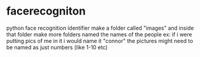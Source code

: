 # facerecogniton
python face recognition identifier
make a folder called "images" and inside that folder make more folders named the names of the people
ex: if i were putting pics of me in it i would name it "connor"
the pictures might need to be named as just numbers (like 1-10 etc)
